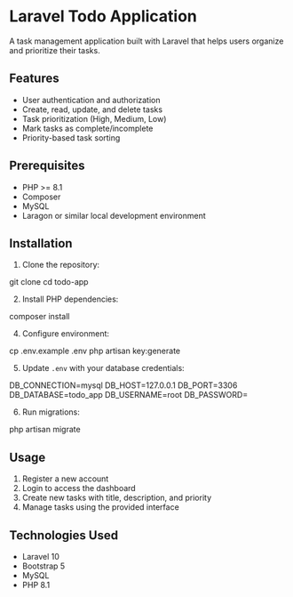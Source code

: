 # Laravel Todo Application

A task management application built with Laravel that helps users organize and prioritize their tasks.

## Features

- User authentication and authorization
- Create, read, update, and delete tasks
- Task prioritization (High, Medium, Low)
- Mark tasks as complete/incomplete
- Priority-based task sorting

## Prerequisites

- PHP >= 8.1
- Composer
- MySQL
- Laragon or similar local development environment

## Installation

1. Clone the repository:

git clone <repository-url>
cd todo-app


2. Install PHP dependencies:

composer install


4. Configure environment:

cp .env.example .env
php artisan key:generate

5. Update `.env` with your database credentials:

DB_CONNECTION=mysql
DB_HOST=127.0.0.1
DB_PORT=3306
DB_DATABASE=todo_app
DB_USERNAME=root
DB_PASSWORD=


6. Run migrations:

php artisan migrate


## Usage

1. Register a new account
2. Login to access the dashboard
3. Create new tasks with title, description, and priority
4. Manage tasks using the provided interface

## Technologies Used

- Laravel 10
- Bootstrap 5
- MySQL
- PHP 8.1
